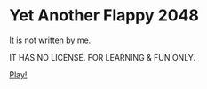 Yet Another Flappy 2048
===

It is not written by me.

IT HAS NO LICENSE. FOR LEARNING & FUN ONLY.

[Play!](https://hczhcz.github.io/Another-Flappy-2048)
